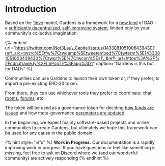# Introduction

Based on the [1hive](https://wiki.1hive.org/) model, Gardens is a framework for a [new kind](on-chain-governance/garden-framework.md) of DAO - a [sufficiently decentralized](additional-resources/philosophy/sufficient-decentralizion.md), [self-improving system](https://forum.1hive.org/t/together-we-thrive/1278), limited only by your community's collective imagination.

{% embed url="https://twitter.com/Not3Lau\_Capital/status/1433081051006439430?ref\_src=twsrc%5Etfw%7Ctwcamp%5Etweetembed%7Ctwterm%5E1433081051006439430%7Ctwgr%5E%7Ctwcon%5Es1\_&ref\_url=https%3A%2F%2Fcdn.iframe.ly%2FLSPcpTE%3Fapp%3D1" caption="Gardens is this but for DAOs" %}

Communities can use Gardens to launch their own token or, if they prefer, to import a pre-existing ERC-20 token.

From there, they can use whichever tools they prefer to coordinate: [chat rooms](off-chain-governance/social-spaces-discord.md), [forums](off-chain-governance/forum-discourse.md), etc. 

The token will be used as a governance token for deciding [how funds are issued](on-chain-governance/conviction-voting.md) and how meta-governance [parameters are updated](on-chain-governance/decision-voting.md).

In the beginning, we expect mainly software-based projects and online communities to create Gardens, but ultimately we hope this framework can be used for any cause in the public domain.

{% hint style="info" %}
**Work in Progress.** Our documentation is a rapidly improving work in progress. If you have questions or feel like something is missing, feel free to ask on [Discord](https://discord.com/invite/M2EVG4MfR4) where we \(and our wonderful community\) are actively responding
{% endhint %}

